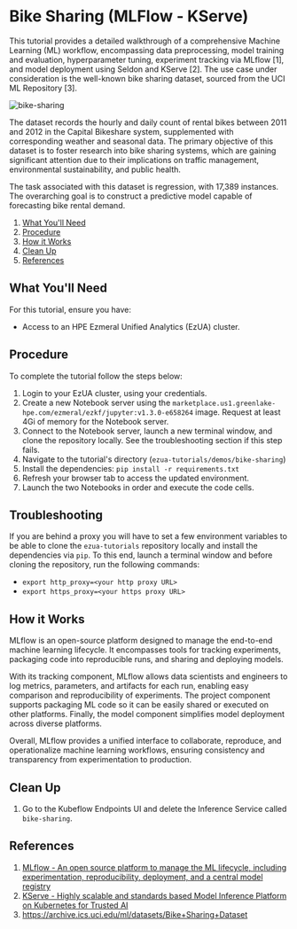 # Bike Sharing (MLFlow - KServe)

This tutorial provides a detailed walkthrough of a comprehensive Machine Learning (ML) workflow, encompassing data
preprocessing, model training and evaluation, hyperparameter tuning, experiment tracking via MLflow [1], and model
deployment using Seldon and KServe [2]. The use case under consideration is the well-known bike sharing dataset, sourced
from the UCI ML Repository [3].

![bike-sharing](images/bike-sharing.jpg)

The dataset records the hourly and daily count of rental bikes between 2011 and 2012 in the Capital Bikeshare system,
supplemented with corresponding weather and seasonal data. The primary objective of this dataset is to foster research
into bike sharing systems, which are gaining significant attention due to their implications on traffic management,
environmental sustainability, and public health.

The task associated with this dataset is regression, with 17,389 instances. The overarching goal is to construct a
predictive model capable of forecasting bike rental demand.

1. [What You'll Need](#what-youll-need)
1. [Procedure](#procedure)
1. [How it Works](#how-it-works)
1. [Clean Up](#clean-up)
1. [References](#references)

## What You'll Need

For this tutorial, ensure you have:

- Access to an HPE Ezmeral Unified Analytics (EzUA) cluster.

## Procedure

To complete the tutorial follow the steps below:

1. Login to your EzUA cluster, using your credentials.
1. Create a new Notebook server using the `marketplace.us1.greenlake-hpe.com/ezmeral/ezkf/jupyter:v1.3.0-e658264` image.
   Request at least 4Gi of memory for the Notebook server.
1. Connect to the Notebook server, launch a new terminal window, and clone the repository locally.
   See the troubleshooting section if this step fails.
1. Navigate to the tutorial's directory (`ezua-tutorials/demos/bike-sharing`)
1. Install the dependencies:
       ```
       pip install -r requirements.txt
       ```
1. Refresh your browser tab to access the updated environment.
1. Launch the two Notebooks in order and execute the code cells.

## Troubleshooting

If you are behind a proxy you will have to set a few environment variables to be able to clone the
`ezua-tutorials` repository locally and install the dependencies via `pip`. To this end, launch a
terminal window and before cloning the repository, run the following commands:

- `export http_proxy=<your http proxy URL>`
- `export https_proxy=<your https proxy URL>`

## How it Works

MLflow is an open-source platform designed to manage the end-to-end machine learning lifecycle. It encompasses tools for
tracking experiments, packaging code into reproducible runs, and sharing and deploying models.

With its tracking component, MLflow allows data scientists and engineers to log metrics, parameters, and artifacts for
each run, enabling easy comparison and reproducibility of experiments. The project component supports packaging ML code
so it can be easily shared or executed on other platforms. Finally, the model component simplifies model deployment
across diverse platforms.

Overall, MLflow provides a unified interface to collaborate, reproduce, and operationalize machine learning workflows,
ensuring consistency and transparency from experimentation to production.

## Clean Up

1. Go to the Kubeflow Endpoints UI and delete the Inference Service called `bike-sharing`.

## References

1. [MLflow - An open source platform to manage the ML lifecycle, including experimentation, reproducibility, deployment, and a central model registry](https://mlflow.org/)
1. [KServe - Highly scalable and standards based Model Inference Platform on Kubernetes for Trusted AI](https://kserve.github.io/website/0.11/)
1. https://archive.ics.uci.edu/ml/datasets/Bike+Sharing+Dataset
